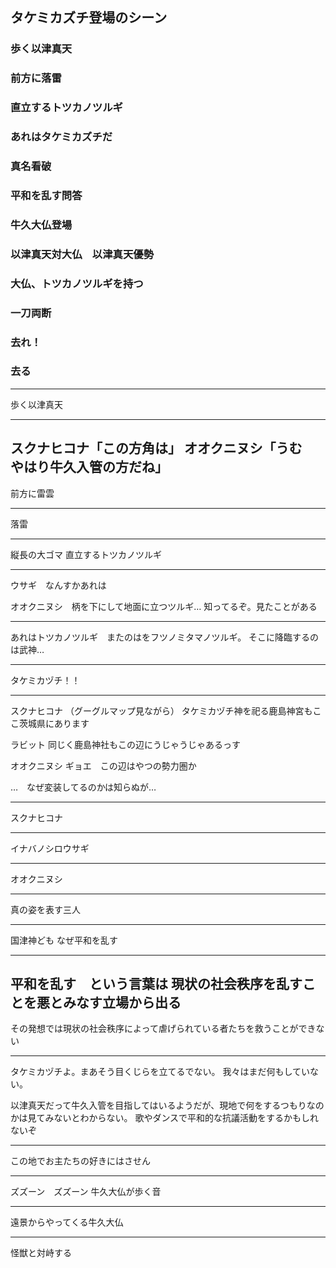 ## タケミカズチ登場のシーン
### 歩く以津真天
### 前方に落雷
### 直立するトツカノツルギ
### あれはタケミカズチだ
### 真名看破
### 平和を乱す問答
### 牛久大仏登場
### 以津真天対大仏　以津真天優勢
### 大仏、トツカノツルギを持つ
### 一刀両断
### 去れ！
### 去る




---
歩く以津真天

---
スクナヒコナ「この方角は」
オオクニヌシ「うむ　やはり牛久入管の方だね」
---
前方に雷雲

---
落雷


-------------
縦長の大ゴマ
直立するトツカノツルギ

---
ウサギ　なんすかあれは

オオクニヌシ　柄を下にして地面に立つツルギ…
知ってるぞ。見たことがある

---
あれはトツカノツルギ　またのはをフツノミタマノツルギ。
そこに降臨するのは武神…

-------------
タケミカヅチ！！

---
スクナヒコナ
（グーグルマップ見ながら）
	タケミカヅチ神を祀る鹿島神宮もここ茨城県にあります

ラビット
	同じく鹿島神社もこの辺にうじゃうじゃあるっす

オオクニヌシ
	ギョエ　この辺はやつの勢力圏か

…　なぜ変装してるのかは知らぬが…

---
スクナヒコナ

---
イナバノシロウサギ

------------
オオクニヌシ

---
真の姿を表す三人

---
国津神ども
なぜ平和を乱す

--------------
平和を乱す　という言葉は
現状の社会秩序を乱すことを悪とみなす立場から出る
---
その発想では現状の社会秩序によって虐げられている者たちを救うことができない

------------
タケミカヅチよ。まあそう目くじらを立てるでない。
我々はまだ何もしていない。

以津真天だって牛久入管を目指してはいるようだが、現地で何をするつもりなのかは見てみないとわからない。
歌やダンスで平和的な抗議活動をするかもしれないぞ

---
この地でお主たちの好きにはさせん

---
ズズーン　ズズーン
牛久大仏が歩く音

----------
遠景からやってくる牛久大仏

---
怪獣と対峙する

